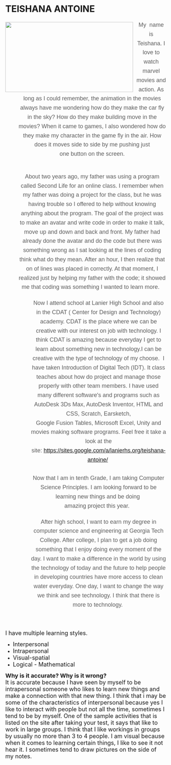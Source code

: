 # TEISHANA ANTOINE

<div dir="ltr">
<div></div>
<img border="0" height="219" src="https://sites.google.com/a/lanierhs.org/csp-projects/home/women-in-tech.jpg" style="display:inline;float:left;margin:5px 10px 0px 0px" width="400">
<blockquote style="text-align:center;margin:0px 0px 0px 40px;border:none;padding:0px"><font face="arial, sans-serif" size="4"><span style="color:rgb(94,94,94);text-align:left;line-height:1.6;background-color:transparent">My</span><font style="color:rgb(94,94,94)"><span style="text-align:left;line-height:1.6;background-color:transparent">&nbsp; name is Teishana. I love to watch marvel movies and action.&nbsp;</span></font><span style="color:rgb(94,94,94);text-align:left;line-height:1.6;background-color:transparent">As long as I could remember, the animation in the movies always have me wondering how do&nbsp;</span><span style="background-color:transparent"><span style="color:rgb(94,94,94);line-height:1.6">they make the car fly in the sky? How do they make building move in the movies? When it came to games, I also wondered how do they make my character in the game fly in the air. How does it moves side to side by me pushing just one&nbsp;</span><span style="color:rgb(94,94,94);line-height:28.7999992370605px">button</span><font color="#5e5e5e"><span style="line-height:1.6">&nbsp;on the screen. <br>
</span></font><br>
<br>
</span><span style="background-color:transparent"><font color="#5e5e5e"><span style="line-height:1.6">About two years ago, my father was using a program called Second Life for an online class. I remember when my father was doing a project for the class, but he was having trouble so I offered to help without knowing anything about the program. The goal of the project was to make an&nbsp;</span><span style="line-height:28.7999992370605px">avatar and write code in order to make it talk, move up and down and back and front. My father had already done the avatar and do the code but there was something wrong as I sat looking at the lines of coding think what do they mean. After an hour, I then realize that on of lines was placed in correctly. At that moment, I realized just by helping my father with the code; it showed me that coding was something I wanted to learn more. &nbsp;<br>
</span></font></span><span style="color:rgb(94,94,94);background-color:transparent"><br>
</span></font></blockquote>
</div>
<blockquote style="margin:0px 0px 0px 40px;border:none;padding:0px">
<blockquote style="margin:0px 0px 0px 40px;border:none;padding:0px">
<div style="color:rgb(94,94,94);text-align:center"><font face="arial, sans-serif" size="4"><span style="background-color:transparent"><span style="line-height:1.6">Now I attend school at Lanier High School and also in the CDAT ( Center for Design and Technology) academy. CDAT is the place where we can be creative with our interest on job with technology. I think CDAT is amazing because everyday I get to learn about something new in technology.I can be creative with the type of technology of my choose. &nbsp;I have taken Introduction of&nbsp;</span><span style="line-height:28.7999992370605px">Digital</span><span style="line-height:1.6">&nbsp;Tech (IDT). It class teaches about how do project and manage those properly with other team members. I have used many different software's and programs such as AutoDesk 3Ds Max, AutoDesk Inventor, HTML and CSS, Scratch, Earsketch, Google&nbsp;</span><span style="line-height:28.7999992370605px">Fusion</span><span style="line-height:1.6">&nbsp;Tables,&nbsp;Microsoft Excel, Unity and movies making software programs. Feel free it take a look at the site:&nbsp;</span></span><a href="https://sites.google.com/a/lanierhs.org/teishana-antoine/" style="line-height:28.7999992370605px;background-color:transparent">https://sites.google.com/a/lanierhs.org/teishana-antoine/</a>&nbsp;</font></div>
<div style="color:rgb(94,94,94);text-align:center"><span style="background-color:transparent"><font face="arial, sans-serif" size="4"><span style="line-height:1.6"><br>
</span></font></span></div>
</blockquote>
</blockquote>
<blockquote style="margin:0px 0px 0px 40px;border:none;padding:0px">
<blockquote style="margin:0px 0px 0px 40px;border:none;padding:0px">
<div style="color:rgb(94,94,94);text-align:center"><span style="background-color:transparent"><font face="arial, sans-serif" size="4"><span style="line-height:1.6">Now that I am in tenth Grade, I am taking Computer Science Principles. I am looking forward to be learning new things and be doing&nbsp;</span></font></span></div>
<div style="color:rgb(94,94,94);text-align:center"><span style="background-color:transparent"><font face="arial, sans-serif" size="4"><span style="line-height:1.6">amazing project this year. &nbsp;</span></font></span></div>
<div style="color:rgb(94,94,94);text-align:center"><font face="arial, sans-serif" size="4"><br>
</font></div>
</blockquote>
</blockquote>
<blockquote style="color:rgb(94,94,94);margin:0px 0px 0px 40px;border:none;padding:0px">
<blockquote style="margin:0px 0px 0px 40px;border:none;padding:0px">
<div style="text-align:center"><font face="arial, sans-serif" size="4"><span style="line-height:28.7999992370605px">After high school, I want to earn my degree in computer science and&nbsp;engineering at&nbsp;Georgia Tech College. After college, I plan to get a job doing something that I enjoy doing every moment of the day. I want to make a difference in the world by using the technology of today and the future to help people in developing countries have more access to clean water everyday. One day, I want to change the way we think and see technology. I think that there is more to technology.&nbsp;</span></font></div>
<div style="text-align:center"><font face="arial, sans-serif" size="4"><br>
</font></div>
<div style="text-align:center"><font size="4"><span style="line-height:28.7999992370605px"><br>
</span></font></div>
</blockquote>
</blockquote>

<font size="4">I have&nbsp;multiple learning styles.&nbsp;</font>
<div>
<ul><li><font size="4">Interpersonal&nbsp;</font></li>
<li><font size="4">Intrapersonal&nbsp;</font></li>
<li><font size="4">Visual-spatial</font></li>
<li><font size="4">Logical - Mathematical&nbsp;</font></li></ul>
<div><font size="4"><b>Why is it accurate? Why is it wrong?</b></font></div>
</div>
<div><font size="4">It is accurate because I have seen by myself to be intrapersonal someone who likes to learn new things and make a connection with that new thing. I think that i may be some of the characteristics of interpersonal because yes I like to interact with people but not all the time, sometimes I tend to be by myself. One of the sample&nbsp;activities&nbsp;that&nbsp;is listed on the site after taking your test, it says that like to work in large groups. I think that I like workings in groups by usually no more than 3 to 4 people. I am visual because when it comes to learning certain things, I like to see it not hear it. I sometimes tend to draw pictures on the side of my notes. &nbsp;</font></div>
<div><font size="4"><br>
</font></div>
<div dir="ltr"><br>
</div>




